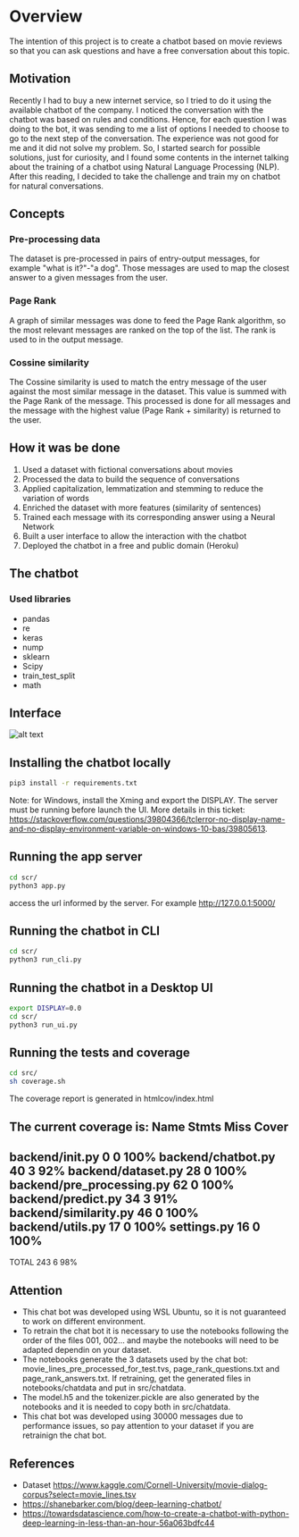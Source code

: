 # Overview

The intention of this project is to create a chatbot based on movie reviews so that you can ask questions and have a free conversation about this topic.

## Motivation

Recently I had to buy a new internet service, so I tried to do it using the available chatbot of the company. I noticed the conversation with the chatbot was based on rules and conditions. Hence, for each question I was doing to the bot, it was sending to me a list of options I needed to choose to go to the next step of the conversation. The experience was not good for me and it did not solve my problem.
So, I started search for possible solutions, just for curiosity, and I found some contents in the internet talking about the training of a chatbot using Natural Language Processing (NLP). After this reading, I decided to take the challenge and train my on chatbot for natural conversations.

## Concepts
### Pre-processing data
The dataset is pre-processed in pairs of entry-output messages, for example "what is it?"-"a dog". Those messages are used to map the closest answer to a given messages from the user.

### Page Rank
A graph of similar messages was done to feed the Page Rank algorithm, so the most relevant messages are ranked on the top of the list. The rank is used to in the output message. 

### Cossine similarity
The Cossine similarity is used to match the entry message of the user against the most similar message in the dataset. This value is summed with the Page Rank of the message.
This processed is done for all messages and the message with the highest value (Page Rank + similarity) is returned to the user.

## How it was be done
1. Used a dataset with fictional conversations about movies
2. Processed the data to build the sequence of conversations
3. Applied capitalization, lemmatization and stemming to reduce the variation of words
4. Enriched the dataset with more features (similarity of sentences)
5. Trained each message with its corresponding answer using a Neural Network
6. Built a user interface to allow the interaction with the chatbot
7. Deployed the chatbot in a free and public domain (Heroku)

## The chatbot
### Used libraries
- pandas
- re
- keras
- nump
- sklearn
- Scipy
- train_test_split
- math

## Interface
![alt text](https://i.ibb.co/8BsCQ8h/chatbotui.png)

## Installing the chatbot locally

```bash
pip3 install -r requirements.txt
```
Note: for Windows, install the Xming and export the DISPLAY. The server must be running before launch the UI. More details in this ticket: https://stackoverflow.com/questions/39804366/tclerror-no-display-name-and-no-display-environment-variable-on-windows-10-bas/39805613.

## Running the app server

```bash
cd scr/
python3 app.py
```
access the url informed by the server. For example http://127.0.0.1:5000/

## Running the chatbot in CLI

```bash
cd scr/
python3 run_cli.py
```
## Running the chatbot in a Desktop UI

```bash
export DISPLAY=0.0
cd scr/
python3 run_ui.py
```

## Running the tests and coverage

```bash
cd src/
sh coverage.sh
```

The coverage report is generated in htmlcov/index.html

The current coverage is:
Name                        Stmts   Miss  Cover
-----------------------------------------------
backend/__init__.py             0      0   100%
backend/chatbot.py             40      3    92%
backend/dataset.py             28      0   100%
backend/pre_processing.py      62      0   100%
backend/predict.py             34      3    91%
backend/similarity.py          46      0   100%
backend/utils.py               17      0   100%
settings.py                    16      0   100%
-----------------------------------------------
TOTAL                         243      6    98%


## Attention

- This chat bot was developed using WSL Ubuntu, so it is not guaranteed to work on different environment.
- To retrain the chat bot it is necessary to use the notebooks following the order of the files 001, 002... and maybe the notebooks will need to be adapted dependin on your dataset.
- The notebooks generate the 3 datasets used by the chat bot: movie_lines_pre_processed_for_test.tvs, page_rank_questions.txt and page_rank_answers.txt. If retraining, get the generated files in notebooks/chatdata and put in src/chatdata.
- The model.h5 and the tokenizer.pickle are also generated by the notebooks and it is needed to copy both in src/chatdata.
- This chat bot was developed using 30000 messages due to performance issues, so pay attention to your dataset if you are retrainign the chat bot.


## References
- Dataset https://www.kaggle.com/Cornell-University/movie-dialog-corpus?select=movie_lines.tsv
- https://shanebarker.com/blog/deep-learning-chatbot/
- https://towardsdatascience.com/how-to-create-a-chatbot-with-python-deep-learning-in-less-than-an-hour-56a063bdfc44